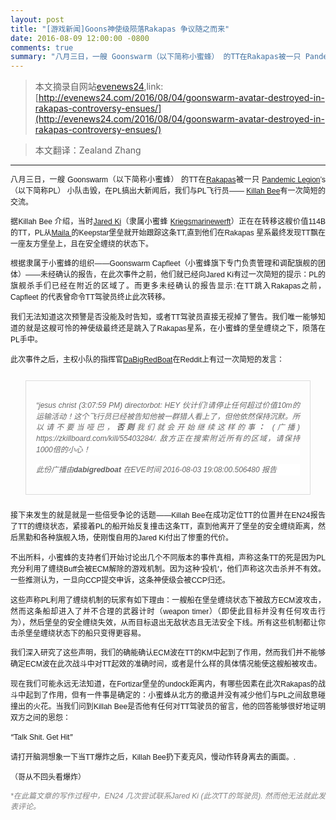 ```yaml
---
layout: post
title: "[游戏新闻]Goons神使级陨落Rakapas 争议随之而来"
date: 2016-08-09 12:00:00 -0800
comments: true
summary: "八月三日，一艘 Goonswarm（以下简称小蜜蜂） 的TT在Rakapas被一只 Pandemic Legion’s（以下简称PL） 小队击毁，在PL搞出大新闻后，我们与PL飞行员—— Killah Bee有一次简短的交流。"
---
```


> 本文摘录自网站[evenews24](http://evenews24.com/ "evenews24"),link:[http://evenews24.com/2016/08/04/goonswarm-avatar-destroyed-in-rakapas-controversy-ensues/](http://evenews24.com/2016/08/04/goonswarm-avatar-destroyed-in-rakapas-controversy-ensues/)

> 本文翻译：Zealand Zhang

* * *

<div><p class=MsoNormal style='mso-margin-top-alt:auto;mso-margin-bottom-alt:auto;
text-align:justify;text-justify:inter-ideograph;line-height:12.75pt'><span
style='font-size:9.0pt;mso-ascii-font-family:Helvetica;mso-hansi-font-family:
Helvetica;mso-bidi-font-family:Helvetica'>八月三日，一艘</span><span lang=EN-US
style='font-size:9.0pt;font-family:"Helvetica",sans-serif'> Goonswarm</span><span
style='font-size:9.0pt;mso-ascii-font-family:Helvetica;mso-hansi-font-family:
Helvetica;mso-bidi-font-family:Helvetica'>（以下简称小蜜蜂）</span><span
style='font-size:9.0pt;font-family:"Helvetica",sans-serif'> </span><span
style='font-size:9.0pt;mso-ascii-font-family:Helvetica;mso-hansi-font-family:
Helvetica;mso-bidi-font-family:Helvetica'>的</span><span lang=EN-US
style='font-size:9.0pt;font-family:"Helvetica",sans-serif'>TT</span><span
style='font-size:9.0pt;mso-ascii-font-family:Helvetica;mso-hansi-font-family:
Helvetica;mso-bidi-font-family:Helvetica'>在</span><span lang=EN-US
style='font-size:9.0pt;font-family:"Helvetica",sans-serif'><a
href="http://evemaps.dotlan.net/system/Rakapas">Rakapas</a></span><span
style='font-size:9.0pt;mso-ascii-font-family:Helvetica;mso-hansi-font-family:
Helvetica;mso-bidi-font-family:Helvetica'>被一只</span><span style='font-size:
9.0pt;font-family:"Helvetica",sans-serif'> <span lang=EN-US><a
href="https://evewho.com/alli/Pandemic+Legion">Pandemic Legion</a>’s</span></span><span
style='font-size:9.0pt;mso-ascii-font-family:Helvetica;mso-hansi-font-family:
Helvetica;mso-bidi-font-family:Helvetica'>（以下简称</span><span lang=EN-US
style='font-size:9.0pt;font-family:"Helvetica",sans-serif'>PL</span><span
style='font-size:9.0pt;mso-ascii-font-family:Helvetica;mso-hansi-font-family:
Helvetica;mso-bidi-font-family:Helvetica'>）</span><span style='font-size:9.0pt;
font-family:"Helvetica",sans-serif'> </span><span style='font-size:9.0pt;
mso-ascii-font-family:Helvetica;mso-hansi-font-family:Helvetica;mso-bidi-font-family:
Helvetica'>小队击毁，在</span><span lang=EN-US style='font-size:9.0pt;font-family:
"Helvetica",sans-serif'>PL</span><span style='font-size:9.0pt;mso-ascii-font-family:
Helvetica;mso-hansi-font-family:Helvetica;mso-bidi-font-family:Helvetica'>搞出大新闻后，我们与</span><span
lang=EN-US style='font-size:9.0pt;font-family:"Helvetica",sans-serif'>PL</span><span
style='font-size:9.0pt;mso-ascii-font-family:Helvetica;mso-hansi-font-family:
Helvetica;mso-bidi-font-family:Helvetica'>飞行员</span><span lang=EN-US
style='font-size:9.0pt;font-family:"Helvetica",sans-serif'>—— <a
href="https://evewho.com/pilot/Killah+Bee">Killah Bee</a></span><span
style='font-size:9.0pt;mso-ascii-font-family:Helvetica;mso-hansi-font-family:
Helvetica;mso-bidi-font-family:Helvetica'>有一次简短的交流。</span><span lang=EN-US
style='font-size:9.0pt;font-family:"Helvetica",sans-serif'><o:p></o:p></span></p>
<p class=MsoNormal style='mso-margin-top-alt:auto;mso-margin-bottom-alt:auto;
text-align:justify;text-justify:inter-ideograph;line-height:12.75pt'><span
style='font-size:9.0pt;mso-ascii-font-family:Helvetica;mso-hansi-font-family:
Helvetica;mso-bidi-font-family:Helvetica'>据</span><span lang=EN-US
style='font-size:9.0pt;font-family:"Helvetica",sans-serif'>Killah Bee </span><span
style='font-size:9.0pt;mso-ascii-font-family:Helvetica;mso-hansi-font-family:
Helvetica;mso-bidi-font-family:Helvetica'>介绍，当时</span><span lang=EN-US
style='font-size:9.0pt;font-family:"Helvetica",sans-serif'><a
href="https://evewho.com/pilot/Jared+Ki">Jared Ki</a></span><span
style='font-size:9.0pt;mso-ascii-font-family:Helvetica;mso-hansi-font-family:
Helvetica;mso-bidi-font-family:Helvetica'>（隶属小蜜蜂</span><span style='font-size:
9.0pt;font-family:"Helvetica",sans-serif'> <span lang=EN-US><a
href="https://evewho.com/corp/Kriegsmarinewerft">Kriegsmarinewerft</a></span></span><span
style='font-size:9.0pt;mso-ascii-font-family:Helvetica;mso-hansi-font-family:
Helvetica;mso-bidi-font-family:Helvetica'>）正在在转移这艘价值</span><span lang=EN-US
style='font-size:9.0pt;font-family:"Helvetica",sans-serif'>114B</span><span
style='font-size:9.0pt;mso-ascii-font-family:Helvetica;mso-hansi-font-family:
Helvetica;mso-bidi-font-family:Helvetica'>的</span><span lang=EN-US
style='font-size:9.0pt;font-family:"Helvetica",sans-serif'>TT</span><span
style='font-size:9.0pt;mso-ascii-font-family:Helvetica;mso-hansi-font-family:
Helvetica;mso-bidi-font-family:Helvetica'>，</span><span lang=EN-US
style='font-size:9.0pt;font-family:"Helvetica",sans-serif'>PL</span><span
style='font-size:9.0pt;mso-ascii-font-family:Helvetica;mso-hansi-font-family:
Helvetica;mso-bidi-font-family:Helvetica'>从</span><span lang=EN-US
style='font-size:9.0pt;font-family:"Helvetica",sans-serif'><a
href="http://careforkidseve.com/care-4-kids/the-keepstar-dream/">Maila </a></span><span
style='font-size:9.0pt;mso-ascii-font-family:Helvetica;mso-hansi-font-family:
Helvetica;mso-bidi-font-family:Helvetica'>的</span><span lang=EN-US
style='font-size:9.0pt;font-family:"Helvetica",sans-serif'>Keepstar</span><span
style='font-size:9.0pt;mso-ascii-font-family:Helvetica;mso-hansi-font-family:
Helvetica;mso-bidi-font-family:Helvetica'>堡垒就开始跟踪这条</span><span lang=EN-US
style='font-size:9.0pt;font-family:"Helvetica",sans-serif'>TT,</span><span
style='font-size:9.0pt;mso-ascii-font-family:Helvetica;mso-hansi-font-family:
Helvetica;mso-bidi-font-family:Helvetica'>直到他们在</span><span lang=EN-US
style='font-size:9.0pt;font-family:"Helvetica",sans-serif'>Rakapas </span><span
style='font-size:9.0pt;mso-ascii-font-family:Helvetica;mso-hansi-font-family:
Helvetica;mso-bidi-font-family:Helvetica'>星系最终发现</span><span lang=EN-US
style='font-size:9.0pt;font-family:"Helvetica",sans-serif'>TT</span><span
style='font-size:9.0pt;mso-ascii-font-family:Helvetica;mso-hansi-font-family:
Helvetica;mso-bidi-font-family:Helvetica'>飘在一座友方堡垒上，且在安全缠绕的状态下。</span><span
lang=EN-US style='font-size:9.0pt;font-family:"Helvetica",sans-serif'><o:p></o:p></span></p>
<p class=MsoNormal style='mso-margin-top-alt:auto;mso-margin-bottom-alt:auto;
text-align:justify;text-justify:inter-ideograph;line-height:12.75pt'><span
style='font-size:9.0pt;mso-ascii-font-family:Helvetica;mso-hansi-font-family:
Helvetica;mso-bidi-font-family:Helvetica'>根据隶属于小蜜蜂的组织</span><span lang=EN-US
style='font-size:9.0pt;font-family:"Helvetica",sans-serif'>——Goonswarm Capfleet</span><span
style='font-size:9.0pt;mso-ascii-font-family:Helvetica;mso-hansi-font-family:
Helvetica;mso-bidi-font-family:Helvetica'>（小蜜蜂旗下专门负责管理和调配旗舰的团体）</span><span
lang=EN-US style='font-size:9.0pt;font-family:"Helvetica",sans-serif'>——</span><span
style='font-size:9.0pt;mso-ascii-font-family:Helvetica;mso-hansi-font-family:
Helvetica;mso-bidi-font-family:Helvetica'>未经确认的报告，在此次事件之前，他们就已经向</span><span
lang=EN-US style='font-size:9.0pt;font-family:"Helvetica",sans-serif'>Jared Ki</span><span
style='font-size:9.0pt;mso-ascii-font-family:Helvetica;mso-hansi-font-family:
Helvetica;mso-bidi-font-family:Helvetica'>有过一次简短的提示：</span><span lang=EN-US
style='font-size:9.0pt;font-family:"Helvetica",sans-serif'>PL</span><span
style='font-size:9.0pt;mso-ascii-font-family:Helvetica;mso-hansi-font-family:
Helvetica;mso-bidi-font-family:Helvetica'>的旗舰杀手们已经在附近的区域了。而更多未经确认的报告显示</span><span
lang=EN-US style='font-size:9.0pt;font-family:"Helvetica",sans-serif'>:</span><span
style='font-size:9.0pt;mso-ascii-font-family:Helvetica;mso-hansi-font-family:
Helvetica;mso-bidi-font-family:Helvetica'>在</span><span lang=EN-US
style='font-size:9.0pt;font-family:"Helvetica",sans-serif'>TT</span><span
style='font-size:9.0pt;mso-ascii-font-family:Helvetica;mso-hansi-font-family:
Helvetica;mso-bidi-font-family:Helvetica'>跳入</span><span lang=EN-US
style='font-size:9.0pt;font-family:"Helvetica",sans-serif'>Rakapas</span><span
style='font-size:9.0pt;mso-ascii-font-family:Helvetica;mso-hansi-font-family:
Helvetica;mso-bidi-font-family:Helvetica'>之前，</span><span lang=EN-US
style='font-size:9.0pt;font-family:"Helvetica",sans-serif'> Capfleet </span><span
style='font-size:9.0pt;mso-ascii-font-family:Helvetica;mso-hansi-font-family:
Helvetica;mso-bidi-font-family:Helvetica'>的代表曾命令</span><span lang=EN-US
style='font-size:9.0pt;font-family:"Helvetica",sans-serif'>TT</span><span
style='font-size:9.0pt;mso-ascii-font-family:Helvetica;mso-hansi-font-family:
Helvetica;mso-bidi-font-family:Helvetica'>驾驶员终止此次转移。</span><span lang=EN-US
style='font-size:9.0pt;font-family:"Helvetica",sans-serif'><o:p></o:p></span></p>
<p class=MsoNormal style='mso-margin-top-alt:auto;mso-margin-bottom-alt:auto;
text-align:justify;text-justify:inter-ideograph;line-height:12.75pt'><span
style='font-size:9.0pt;mso-ascii-font-family:Helvetica;mso-hansi-font-family:
Helvetica;mso-bidi-font-family:Helvetica'>我们无法知道这次预警</span><span
style='font-size:9.0pt;mso-ascii-font-family:Helvetica;mso-hansi-font-family:
Helvetica;mso-bidi-font-family:Helvetica;mso-ansi-language:EN-AU'>是否没能及时告知，或者</span><span
lang=EN-AU style='font-size:9.0pt;font-family:"Helvetica",sans-serif;
mso-ansi-language:EN-AU'>TT</span><span style='font-size:9.0pt;mso-ascii-font-family:
Helvetica;mso-hansi-font-family:Helvetica;mso-bidi-font-family:Helvetica;
mso-ansi-language:EN-AU'>驾驶员直接无视掉了警告</span><span style='font-size:9.0pt;
mso-ascii-font-family:Helvetica;mso-hansi-font-family:Helvetica;mso-bidi-font-family:
Helvetica'>。我们唯一能够知道的就是这艘可怜的神使级最终还是跳入了</span><span lang=EN-US style='font-size:
9.0pt;font-family:"Helvetica",sans-serif'>Rakapas</span><span style='font-size:
9.0pt;mso-ascii-font-family:Helvetica;mso-hansi-font-family:Helvetica;
mso-bidi-font-family:Helvetica'>星系，在小蜜蜂的堡垒缠绕之下，陨落在</span><span lang=EN-US
style='font-size:9.0pt;font-family:"Helvetica",sans-serif'>PL</span><span
style='font-size:9.0pt;mso-ascii-font-family:Helvetica;mso-hansi-font-family:
Helvetica;mso-bidi-font-family:Helvetica'>手中。</span><span lang=EN-US
style='font-size:9.0pt;font-family:"Helvetica",sans-serif'><o:p></o:p></span></p>
<p class=MsoNormal style='mso-margin-top-alt:auto;mso-margin-bottom-alt:auto;
text-align:justify;text-justify:inter-ideograph;line-height:12.75pt'><span
style='font-size:9.0pt;mso-ascii-font-family:Helvetica;mso-hansi-font-family:
Helvetica;mso-bidi-font-family:Helvetica'>此次事件之后，主权小队的指挥官</span><span
lang=EN-US style='font-size:9.0pt;font-family:"Helvetica",sans-serif'><a
href="https://evewho.com/pilot/Dabigredboat">DaBigRedBoat</a></span><span
style='font-size:9.0pt;mso-ascii-font-family:Helvetica;mso-hansi-font-family:
Helvetica;mso-bidi-font-family:Helvetica'>在</span><span lang=EN-US
style='font-size:9.0pt;font-family:"Helvetica",sans-serif'>Reddit</span><span
style='font-size:9.0pt;mso-ascii-font-family:Helvetica;mso-hansi-font-family:
Helvetica;mso-bidi-font-family:Helvetica'>上有过一次简短的发言：</span><span lang=EN-US
style='font-size:9.0pt;font-family:"Helvetica",sans-serif'><o:p></o:p></span></p>
<blockquote style='border:solid gainsboro 1.0pt;mso-border-alt:solid gainsboro .75pt;
padding:12.0pt 12.0pt 12.0pt 12.0pt;margin-left:18.0pt;margin-top:18.0pt;
margin-right:18.0pt;margin-bottom:18.0pt'>
<p class=MsoNormal style='mso-margin-top-alt:auto;mso-margin-bottom-alt:auto;
text-align:justify;text-justify:inter-ideograph;line-height:12.75pt;background:
white'><i><span lang=EN-US style='font-size:9.0pt;font-family:"Helvetica",sans-serif;
color:#666666'><span style='mso-spacerun:yes'> </span>“<span class=SpellE>jesus</span>
<span class=SpellE>christ</span> (3:07:59 PM) <span class=SpellE>directorbot</span>:
HEY </span></i><i><span style='font-size:9.0pt;mso-ascii-font-family:Helvetica;
mso-hansi-font-family:Helvetica;mso-bidi-font-family:Helvetica;color:#666666'>伙计们</span></i><i><span
lang=EN-US style='font-size:9.0pt;font-family:"Helvetica",sans-serif;
color:#666666'>!</span></i><i><span style='font-size:9.0pt;mso-ascii-font-family:
Helvetica;mso-hansi-font-family:Helvetica;mso-bidi-font-family:Helvetica;
color:#666666'>请停止任何超过价值</span></i><i><span lang=EN-US style='font-size:9.0pt;
font-family:"Helvetica",sans-serif;color:#666666'>10m</span></i><i><span
style='font-size:9.0pt;mso-ascii-font-family:Helvetica;mso-hansi-font-family:
Helvetica;mso-bidi-font-family:Helvetica;color:#666666'>的运输活动！这个飞行员已经被告知他被一群猎人看上了，但他依然保持沉默。所以请不要当哑巴，<b
style='mso-bidi-font-weight:normal'>否则</b>我们就会开始继续这样的事<b style='mso-bidi-font-weight:
normal'>：</b></span></i><i><span lang=EN-US style='font-size:9.0pt;font-family:
"Helvetica",sans-serif;color:#666666'> (</span></i><i><span style='font-size:
9.0pt;mso-ascii-font-family:Helvetica;mso-hansi-font-family:Helvetica;
mso-bidi-font-family:Helvetica;color:#666666'>广播</span></i><i><span lang=EN-US
style='font-size:9.0pt;font-family:"Helvetica",sans-serif;color:#666666'>)
https://zkillboard.com/kill/55403284/. </span></i><i><span style='font-size:
9.0pt;mso-ascii-font-family:Helvetica;mso-hansi-font-family:Helvetica;
mso-bidi-font-family:Helvetica;color:#666666'>敌方正在搜索附近所有的区域，请保持</span></i><i><span
lang=EN-US style='font-size:9.0pt;font-family:"Helvetica",sans-serif;
color:#666666'>1000</span></i><i><span style='font-size:9.0pt;mso-ascii-font-family:
Helvetica;mso-hansi-font-family:Helvetica;mso-bidi-font-family:Helvetica;
color:#666666'>倍的小心！</span></i><i><span lang=EN-US style='font-size:9.0pt;
font-family:"Helvetica",sans-serif;color:#666666'><o:p></o:p></span></i></p>
<p class=MsoNormal style='mso-margin-top-alt:auto;mso-margin-bottom-alt:auto;
text-align:justify;text-justify:inter-ideograph;line-height:12.75pt;background:
white'><i><span style='font-size:9.0pt;mso-ascii-font-family:Helvetica;
mso-hansi-font-family:Helvetica;mso-bidi-font-family:Helvetica;color:#666666'>此份广播由</span></i><span
class=SpellE><strong><i><span lang=EN-US style='font-size:9.0pt;font-family:
"Helvetica",sans-serif'>dabigredboat</span></i></strong></span><i><span
lang=EN-US style='font-size:9.0pt;font-family:"Helvetica",sans-serif;
color:#666666'> </span></i><i><span style='font-size:9.0pt;mso-ascii-font-family:
Helvetica;mso-hansi-font-family:Helvetica;mso-bidi-font-family:Helvetica;
color:#666666'>在</span></i><i><span lang=EN-US style='font-size:9.0pt;
font-family:"Helvetica",sans-serif;color:#666666'>EVE</span></i><i><span
style='font-size:9.0pt;mso-ascii-font-family:Helvetica;mso-hansi-font-family:
Helvetica;mso-bidi-font-family:Helvetica;color:#666666'>时间</span></i><i><span
lang=EN-US style='font-size:9.0pt;font-family:"Helvetica",sans-serif;
color:#666666'> 2016-08-03 19:08:00.506480 </span></i><i><span
style='font-size:9.0pt;mso-ascii-font-family:Helvetica;mso-hansi-font-family:
Helvetica;mso-bidi-font-family:Helvetica;color:#666666'>报告</span></i><i><span
lang=EN-US style='font-size:9.0pt;font-family:"Helvetica",sans-serif;
color:#666666'><o:p></o:p></span></i></p>
</blockquote>
<p class=MsoNormal style='mso-margin-top-alt:auto;mso-margin-bottom-alt:auto;
text-align:justify;text-justify:inter-ideograph;line-height:12.75pt'><span
style='font-size:9.0pt;mso-ascii-font-family:Helvetica;mso-hansi-font-family:
Helvetica;mso-bidi-font-family:Helvetica'>接下来发生的就是就是一些倍受争论的话题</span><span
lang=EN-US style='font-size:9.0pt;font-family:"Helvetica",sans-serif'>——Killah
Bee</span><span style='font-size:9.0pt;mso-ascii-font-family:Helvetica;
mso-hansi-font-family:Helvetica;mso-bidi-font-family:Helvetica'>在成功定位</span><span
lang=EN-US style='font-size:9.0pt;font-family:"Helvetica",sans-serif'>TT</span><span
style='font-size:9.0pt;mso-ascii-font-family:Helvetica;mso-hansi-font-family:
Helvetica;mso-bidi-font-family:Helvetica'>的位置并在</span><span lang=EN-US
style='font-size:9.0pt;font-family:"Helvetica",sans-serif'>EN24</span><span
style='font-size:9.0pt;mso-ascii-font-family:Helvetica;mso-hansi-font-family:
Helvetica;mso-bidi-font-family:Helvetica'>报告了</span><span lang=EN-US
style='font-size:9.0pt;font-family:"Helvetica",sans-serif'>TT</span><span
style='font-size:9.0pt;mso-ascii-font-family:Helvetica;mso-hansi-font-family:
Helvetica;mso-bidi-font-family:Helvetica'>的缠绕状态，紧接着</span><span lang=EN-US
style='font-size:9.0pt;font-family:"Helvetica",sans-serif'>PL</span><span
style='font-size:9.0pt;mso-ascii-font-family:Helvetica;mso-hansi-font-family:
Helvetica;mso-bidi-font-family:Helvetica'>的船开始反复撞击这条</span><span lang=EN-US
style='font-size:9.0pt;font-family:"Helvetica",sans-serif'>TT</span><span
style='font-size:9.0pt;mso-ascii-font-family:Helvetica;mso-hansi-font-family:
Helvetica;mso-bidi-font-family:Helvetica'>，直到他离开了堡垒的安全缠绕距离，然后黑勤和各种旗舰入场，使刚愎自用的</span><span
lang=EN-US style='font-size:9.0pt;font-family:"Helvetica",sans-serif'>Jared Ki</span><span
style='font-size:9.0pt;mso-ascii-font-family:Helvetica;mso-hansi-font-family:
Helvetica;mso-bidi-font-family:Helvetica'>付出了惨重的代价。</span><span lang=EN-US
style='font-size:9.0pt;font-family:"Helvetica",sans-serif'><o:p></o:p></span></p>
<p class=MsoNormal style='mso-margin-top-alt:auto;mso-margin-bottom-alt:auto;
text-align:justify;text-justify:inter-ideograph;line-height:12.75pt'><span
style='font-size:9.0pt;mso-ascii-font-family:Helvetica;mso-hansi-font-family:
Helvetica;mso-bidi-font-family:Helvetica'>不出所料，小蜜蜂的支持者们开始讨论出几个不同版本的事件真相，声称这条</span><span
lang=EN-US style='font-size:9.0pt;font-family:"Helvetica",sans-serif'>TT</span><span
style='font-size:9.0pt;mso-ascii-font-family:Helvetica;mso-hansi-font-family:
Helvetica;mso-bidi-font-family:Helvetica'>的死是因为</span><span lang=EN-US
style='font-size:9.0pt;font-family:"Helvetica",sans-serif'>PL</span><span
style='font-size:9.0pt;mso-ascii-font-family:Helvetica;mso-hansi-font-family:
Helvetica;mso-bidi-font-family:Helvetica'>充分利用了缠绕</span><span lang=EN-US
style='font-size:9.0pt;font-family:"Helvetica",sans-serif'>Buff</span><span
style='font-size:9.0pt;mso-ascii-font-family:Helvetica;mso-hansi-font-family:
Helvetica;mso-bidi-font-family:Helvetica'>会被</span><span lang=EN-US
style='font-size:9.0pt;font-family:"Helvetica",sans-serif'>ECM</span><span
style='font-size:9.0pt;mso-ascii-font-family:Helvetica;mso-hansi-font-family:
Helvetica;mso-bidi-font-family:Helvetica'>解除的游戏机制。因为这种‘投机’，他们声称这次击杀并不有效。一些推测认为，一旦向</span><span
lang=EN-US style='font-size:9.0pt;font-family:"Helvetica",sans-serif'>CCP</span><span
style='font-size:9.0pt;mso-ascii-font-family:Helvetica;mso-hansi-font-family:
Helvetica;mso-bidi-font-family:Helvetica'>提交申诉，这条神使级会被</span><span lang=EN-US
style='font-size:9.0pt;font-family:"Helvetica",sans-serif'>CCP</span><span
style='font-size:9.0pt;mso-ascii-font-family:Helvetica;mso-hansi-font-family:
Helvetica;mso-bidi-font-family:Helvetica'>归还。</span><span lang=EN-US
style='font-size:9.0pt;font-family:"Helvetica",sans-serif'><o:p></o:p></span></p>
<p class=MsoNormal style='mso-margin-top-alt:auto;mso-margin-bottom-alt:auto;
text-align:justify;text-justify:inter-ideograph;line-height:12.75pt'><span
style='font-size:9.0pt;mso-ascii-font-family:Helvetica;mso-hansi-font-family:
Helvetica;mso-bidi-font-family:Helvetica'>这些声称</span><span lang=EN-US
style='font-size:9.0pt;font-family:"Helvetica",sans-serif'>PL</span><span
style='font-size:9.0pt;mso-ascii-font-family:Helvetica;mso-hansi-font-family:
Helvetica;mso-bidi-font-family:Helvetica'>利用了缠绕机制的玩家有如下理由：一艘船在堡垒缠绕状态下被敌方</span><span
lang=EN-US style='font-size:9.0pt;font-family:"Helvetica",sans-serif'>ECM</span><span
style='font-size:9.0pt;mso-ascii-font-family:Helvetica;mso-hansi-font-family:
Helvetica;mso-bidi-font-family:Helvetica'>波攻击，然而这条船却进入了并不合理的武器计时（</span><span
lang=EN-US style='font-size:9.0pt;font-family:"Helvetica",sans-serif'>weapon
timer</span><span style='font-size:9.0pt;mso-ascii-font-family:Helvetica;
mso-hansi-font-family:Helvetica;mso-bidi-font-family:Helvetica'>）（即使此目标并没有任何攻击行为），然后堡垒的安全缠绕失效，从而目标退出无敌状态且无法安全下线。所有这些机制都让你击杀堡垒缠绕状态下的船只变得更容易。</span><span
lang=EN-US style='font-size:9.0pt;font-family:"Helvetica",sans-serif'><o:p></o:p></span></p>
<p class=MsoNormal style='mso-margin-top-alt:auto;mso-margin-bottom-alt:auto;
text-align:justify;text-justify:inter-ideograph;line-height:12.75pt'><span
style='font-size:9.0pt;mso-ascii-font-family:Helvetica;mso-hansi-font-family:
Helvetica;mso-bidi-font-family:Helvetica'>我们深入研究了这些声明，我们的确能确认</span><span
lang=EN-US style='font-size:9.0pt;font-family:"Helvetica",sans-serif'>ECM</span><span
style='font-size:9.0pt;mso-ascii-font-family:Helvetica;mso-hansi-font-family:
Helvetica;mso-bidi-font-family:Helvetica'>波在</span><span lang=EN-US
style='font-size:9.0pt;font-family:"Helvetica",sans-serif'>TT</span><span
style='font-size:9.0pt;mso-ascii-font-family:Helvetica;mso-hansi-font-family:
Helvetica;mso-bidi-font-family:Helvetica'>的</span><span lang=EN-US
style='font-size:9.0pt;font-family:"Helvetica",sans-serif'>KM</span><span
style='font-size:9.0pt;mso-ascii-font-family:Helvetica;mso-hansi-font-family:
Helvetica;mso-bidi-font-family:Helvetica'>中起到了作用，然而我们并不能够确定</span><span
lang=EN-US style='font-size:9.0pt;font-family:"Helvetica",sans-serif'>ECM</span><span
style='font-size:9.0pt;mso-ascii-font-family:Helvetica;mso-hansi-font-family:
Helvetica;mso-bidi-font-family:Helvetica'>波在此次战斗中对</span><span lang=EN-US
style='font-size:9.0pt;font-family:"Helvetica",sans-serif'>TT</span><span
style='font-size:9.0pt;mso-ascii-font-family:Helvetica;mso-hansi-font-family:
Helvetica;mso-bidi-font-family:Helvetica'>起效的准确时间，或者是什么样的具体情况能使这艘船被攻击。</span><span
lang=EN-US style='font-size:9.0pt;font-family:"Helvetica",sans-serif'><o:p></o:p></span></p>
<p class=MsoNormal style='mso-margin-top-alt:auto;mso-margin-bottom-alt:auto;
text-align:justify;text-justify:inter-ideograph;line-height:12.75pt'><span
style='font-size:9.0pt;mso-ascii-font-family:Helvetica;mso-hansi-font-family:
Helvetica;mso-bidi-font-family:Helvetica'>现在我们可能永远无法知道，在</span><span
class=SpellE><span lang=EN-US style='font-size:9.0pt;font-family:"Helvetica",sans-serif'>Fortizar</span></span><span
style='font-size:9.0pt;mso-ascii-font-family:Helvetica;mso-hansi-font-family:
Helvetica;mso-bidi-font-family:Helvetica'>堡垒的</span><span lang=EN-US
style='font-size:9.0pt;font-family:"Helvetica",sans-serif'>undock</span><span
style='font-size:9.0pt;mso-ascii-font-family:Helvetica;mso-hansi-font-family:
Helvetica;mso-bidi-font-family:Helvetica'>距离内，有哪些因素在此次</span><span lang=EN-US
style='font-size:9.0pt;font-family:"Helvetica",sans-serif'>Rakapas</span><span
style='font-size:9.0pt;mso-ascii-font-family:Helvetica;mso-hansi-font-family:
Helvetica;mso-bidi-font-family:Helvetica'>的战斗中起到了作用，但有一件事是确定的：小蜜蜂从北方的撤退并没有减少他们与</span><span
lang=EN-US style='font-size:9.0pt;font-family:"Helvetica",sans-serif'>PL</span><span
style='font-size:9.0pt;mso-ascii-font-family:Helvetica;mso-hansi-font-family:
Helvetica;mso-bidi-font-family:Helvetica'>之间敌意碰撞出的火花。当我们问到</span><span
lang=EN-US style='font-size:9.0pt;font-family:"Helvetica",sans-serif'>Killah
Bee</span><span style='font-size:9.0pt;mso-ascii-font-family:Helvetica;
mso-hansi-font-family:Helvetica;mso-bidi-font-family:Helvetica'>是否他有任何对</span><span
lang=EN-US style='font-size:9.0pt;font-family:"Helvetica",sans-serif'>TT</span><span
style='font-size:9.0pt;mso-ascii-font-family:Helvetica;mso-hansi-font-family:
Helvetica;mso-bidi-font-family:Helvetica'>驾驶员的留言，他的回答能够很好地证明双方之间的恩怨：</span><span
lang=EN-US style='font-size:9.0pt;font-family:"Helvetica",sans-serif'><o:p></o:p></span></p>
<p class=MsoNormal style='mso-margin-top-alt:auto;mso-margin-bottom-alt:auto;
text-align:justify;text-justify:inter-ideograph;line-height:12.75pt'><span
style='font-size:9.0pt;mso-ascii-font-family:Helvetica;mso-hansi-font-family:
Helvetica;mso-bidi-font-family:Helvetica'>“</span><span lang=EN-US
style='font-size:9.0pt;font-family:"Helvetica",sans-serif'>Talk Shit. Get Hit</span><span
style='font-size:9.0pt;mso-ascii-font-family:Helvetica;mso-hansi-font-family:
Helvetica;mso-bidi-font-family:Helvetica'>”</span><span lang=EN-US
style='font-size:9.0pt;font-family:"Helvetica",sans-serif'><o:p></o:p></span></p>
<p class=MsoNormal style='mso-margin-top-alt:auto;mso-margin-bottom-alt:auto;
text-align:justify;text-justify:inter-ideograph;line-height:12.75pt'><span
style='font-size:9.0pt;mso-ascii-font-family:Helvetica;mso-hansi-font-family:
Helvetica;mso-bidi-font-family:Helvetica'>请打开脑洞想象一下当</span><span lang=EN-US
style='font-size:9.0pt;font-family:"Helvetica",sans-serif'>TT</span><span
style='font-size:9.0pt;mso-ascii-font-family:Helvetica;mso-hansi-font-family:
Helvetica;mso-bidi-font-family:Helvetica'>爆炸之后，</span><span lang=EN-US
style='font-size:9.0pt;font-family:"Helvetica",sans-serif'>Killah Bee</span><span
style='font-size:9.0pt;mso-ascii-font-family:Helvetica;mso-hansi-font-family:
Helvetica;mso-bidi-font-family:Helvetica'>扔下麦克风，慢动作转身离去的画面。</span><span
lang=EN-US style='font-size:9.0pt;font-family:"Helvetica",sans-serif'>.<o:p></o:p></span></p>
<p class=MsoNormal style='mso-margin-top-alt:auto;mso-margin-bottom-alt:auto;
text-align:justify;text-justify:inter-ideograph;line-height:12.75pt'><span
style='font-size:9.0pt;mso-ascii-font-family:Helvetica;mso-hansi-font-family:
Helvetica;mso-bidi-font-family:Helvetica'>（哥从不回头看爆炸）</span><span lang=EN-US
style='font-size:9.0pt;font-family:"Helvetica",sans-serif'><o:p></o:p></span></p>
<p class=MsoNormal style='mso-margin-top-alt:auto;mso-margin-bottom-alt:auto;
text-align:justify;text-justify:inter-ideograph;line-height:12.75pt'><em><span
lang=EN-US style='font-size:9.0pt;font-family:"Helvetica",sans-serif;
color:gray'>*</span></em><em><span style='font-size:9.0pt;font-family:宋体;
mso-ascii-font-family:Helvetica;mso-hansi-font-family:Helvetica;mso-bidi-font-family:
Helvetica;color:gray'>在此篇文章的写作过程中，</span></em><em><span lang=EN-US
style='font-size:9.0pt;font-family:"Helvetica",sans-serif;color:gray'>EN24 </span></em><em><span
style='font-size:9.0pt;font-family:宋体;mso-ascii-font-family:Helvetica;
mso-hansi-font-family:Helvetica;mso-bidi-font-family:Helvetica;color:gray'>几次尝试联系</span></em><em><span
lang=EN-US style='font-size:9.0pt;font-family:"Helvetica",sans-serif;
color:gray'>Jared Ki (</span></em><em><span style='font-size:9.0pt;font-family:
宋体;mso-ascii-font-family:Helvetica;mso-hansi-font-family:Helvetica;mso-bidi-font-family:
Helvetica;color:gray'>此次</span></em><em><span lang=EN-US style='font-size:9.0pt;
font-family:"Helvetica",sans-serif;color:gray'>TT</span></em><em><span
style='font-size:9.0pt;font-family:宋体;mso-ascii-font-family:Helvetica;
mso-hansi-font-family:Helvetica;mso-bidi-font-family:Helvetica;color:gray'>的驾驶员</span></em><em><span
lang=EN-US style='font-size:9.0pt;font-family:"Helvetica",sans-serif;
color:gray'>). </span></em><em><span style='font-size:9.0pt;font-family:宋体;
mso-ascii-font-family:Helvetica;mso-hansi-font-family:Helvetica;mso-bidi-font-family:
Helvetica;color:gray'>然而他无法就此发表评论。</span></em><span lang=EN-US
style='font-size:9.0pt;font-family:"Helvetica",sans-serif'><o:p></o:p></span></p>
</div>